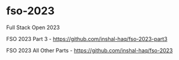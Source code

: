 # fso-2023
Full Stack Open 2023

FSO 2023 Part 3 - https://github.com/inshal-haq/fso-2023-part3

FSO 2023 All Other Parts - https://github.com/inshal-haq/fso-2023
